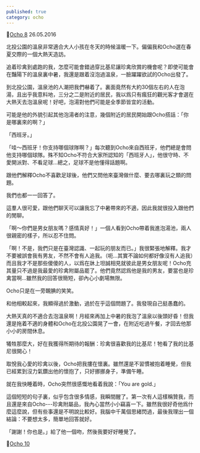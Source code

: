 ```yaml
---
published: true
category: ocho
---
```

🔼[Ocho 8](https://tsainei.com/Ocho-8/)
26.05.2016

北投公園的溫泉非常適合大人小孩在冬天的時候溫暖一下。偏偏我和Ocho選在春夏交際的一個大熱天造訪。

追着珍禽到處跑的我，怎麼可能會錯過穿比基尼讓珍禽欣賞的機會呢？即使可能會在豔陽下的溫泉裏中暑，我還是跟着沒泡過溫泉，一臉躍躍欲試的Ocho出發了。

到北投公園，溫泉池的人潮把我們嚇着了。裏面竟然有大約30個左右的人在泡湯，且出乎我意料地，三分之二是附近的居民，我以爲只有瘋狂的觀光客才會選在大熱天去泡溫泉呢！好吧，泡湯對他們可能是全季節皆宜的活動。

可能是他的外貌引起其他泡湯者的注意，幾個附近的居民開始跟Ocho搭話：「你是哪裏來的啊？」

「西班牙。」

「哇～西班牙！你支持哪個球隊啊？」每次聽到Ocho來自西班牙，他們總是會問他支持哪個球隊。殊不知Ocho不符合大家所認知的「西班牙人」，他很守時、不愛開派對、不看足球...總之，足球不是他懂得話題啊。

跟他們解釋Ocho不喜歡足球後，他們又問他來臺灣做什麼、要去哪裏玩之類的問題。

我們也都一一回答了。

這羣人很可愛，跟他們聊天可以讓我忘了中暑帶來的不適，因此我就很投入跟他們的閒聊。

「啊～你們是男女朋友嗎？感情真好！」一個人看到Ocho帶着我進泡湯池，兩人很親密的樣子，所以忍不住問。

「啊！不是，我們只是在臺灣認識、一起玩的朋友而已。」我很緊張地解釋。我才不要被誤會我有男友，不然不會有人追我。（呃...其實不論如何都好像沒有人追我）而且我才不是那些傻傻的人，以爲在牀上坦誠相見就彼此是男女朋友呢！Ocho充其量只不過是我最愛的珍禽附屬品罷了。他們竟然認爲他是我的男友，要當也是珍禽當啊...雖然我的回答很簡短，卻內心小劇場無限。

Ocho只是在一旁靦腆的笑笑。

和他相較起來，我顯得過於激動，過於在乎這個問題了。我發現自己挺愚蠢的。

大熱天真的不適合去泡溫泉啊！月經來再加上中暑的我泡了溫泉以後頭好昏！但我還是拖着不適的身體和Ocho在北投公園晃了一會，在附近吃過午餐，才回去他那小小的房間休息。

犧牲那麼大，好在我獲得所期待的報酬：珍禽很喜歡我的比基尼！牠看了我的比基尼很開心！

取悅我心愛的珍禽以後，Ocho把我摟在懷裏。雖然還是不習慣被抱着睡覺，但我已經累到沒力氣鑽出他的懷抱了，只好挪挪身子，準備午睡。

就在我快睡着時，Ocho突然很感慨地看着我說：「You are gold.」

這個短短的句子裏，似乎包含很多情感，我瞬間醒了。第一次有人這樣稱贊我，而且還是來自Ocho---珍禽附屬品，我內心當然小小竊喜一下。雖然我很好奇他爲什麼這麼說，但有些事還是不明說比較好。我腦中千萬個思緒閃過，最後我理出一個結論：不要想太多，簡單地回答就好。

「謝謝！你也是。」給了他一個吻，然後我要好好睡覺了。

🔽[Ocho 10](https://tsainei.com/Ocho-10/)
